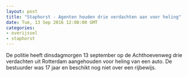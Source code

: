 ```yaml
---
layout: post
title: "Staphorst - Agenten houden drie verdachten aan voor heling"
date: Tue, 13 Sep 2016 12:08:00 GMT
categories: 
- overijssel 
- staphorst 
---
```


De politie heeft dinsdagmorgen 13 september op de Achthoevenweg drie verdachten uit Rotterdam aangehouden voor heling van een auto. De bestuurder was 17 jaar en beschikt nog niet over een rijbewijs.
